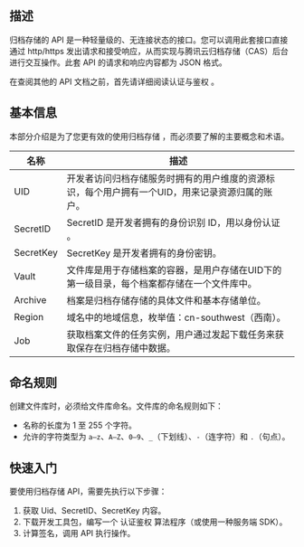 ## 描述

归档存储的 API 是一种轻量级的、无连接状态的接口。您可以调用此套接口直接通过 http/https 发出请求和接受响应，从而实现与腾讯云归档存储（CAS）后台进行交互操作。此套 API 的请求和响应内容都为 JSON 格式。

在查阅其他的 API 文档之前，首先请详细阅读认证与鉴权 。

## 基本信息

本部分介绍是为了您更有效的使用归档存储 ，而必须要了解的主要概念和术语。

| 名称          | 描述                                       |
| ----------- | ---------------------------------------- |
| UID | 开发者访问归档存储服务时拥有的用户维度的资源标识，每个用户拥有一个UID，用来记录资源归属的账户。       |
| SecretID    | SecretID 是开发者拥有的身份识别 ID，用以身份认证 。        |
| SecretKey   | SecretKey 是开发者拥有的身份密钥。                 |
| Vault     | 文件库是用于存储档案的容器，是用户存储在UID下的第一级目录，每个档案都存储在一个文件库中。 |
| Archive     | 档案是归档存储存储的具体文件和基本存储单位。          |
| Region      | 域名中的地域信息，枚举值：cn-southwest（西南）。 |
| Job        | 获取档案文件的任务实例，用户通过发起下载任务来获取保存在归档存储中数据。 |

## 命名规则

创建文件库时，必须给文件库命名。文件库的命名规则如下：

- 名称的长度为 1 至 255 个字符。
- 允许的字符类型为 `a–z`、`A–Z`、`0–9`、`_`（下划线）、`-`（连字符）和 `.`（句点）。




## 快速入门

要使用归档存储 API，需要先执行以下步骤：

1. 获取 Uid、SecretID、SecretKey 内容。
2. 下载开发工具包，编写一个 认证鉴权 算法程序（或使用一种服务端 SDK）。
3. 计算签名，调用 API 执行操作。
